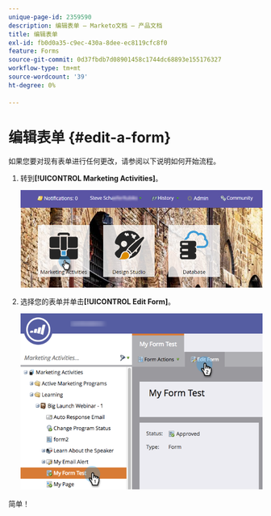 ```yaml
---
unique-page-id: 2359590
description: 编辑表单 — Marketo文档 — 产品文档
title: 编辑表单
exl-id: fb0d0a35-c9ec-430a-8dee-ec8119cfc8f0
feature: Forms
source-git-commit: 0d37fbdb7d08901458c1744dc68893e155176327
workflow-type: tm+mt
source-wordcount: '39'
ht-degree: 0%

---
```


# 编辑表单 {#edit-a-form}

如果您要对现有表单进行任何更改，请参阅以下说明如何开始流程。

1. 转到&#x200B;**[!UICONTROL Marketing Activities]**。

   ![](assets/login-marketing-activities.png)

1. 选择您的表单并单击&#x200B;**[!UICONTROL Edit Form]**。

   ![](assets/editform.png)

简单！

